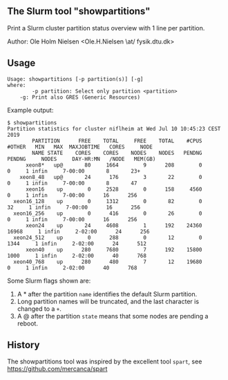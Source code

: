 The Slurm tool "showpartitions"
-------------------------------

Print a Slurm cluster partition status overview with 1 line per partition.

Author: Ole Holm Nielsen <Ole.H.Nielsen \at/ fysik.dtu.dk>

Usage
-----

```
Usage: showpartitions [-p partition(s)] [-g]
where:
        -p partition: Select only partition <partition>
	-g: Print also GRES (Generic Resources)
```

Example output:

```
$ showpartitions 
Partition statistics for cluster niflheim at Wed Jul 10 10:45:23 CEST 2019
        PARTITION      FREE    TOTAL     FREE    TOTAL    #CPUS   #OTHER   MIN   MAX  MAXJOBTIME   CORES     NODE
        NAME STATE    CORES    CORES    NODES    NODES   PENDNG   PENDNG     NODES     DAY-HR:MN   /NODE   MEM(GB)
      xeon8*   up@       80     1664        9      208        0        0     1 infin     7-00:00       8       23+
    xeon8_48   up@       24      176        3       22        0        0     1 infin     7-00:00       8       47 
      xeon16    up        0     2528        0      158     4560        0     1 infin     7-00:00      16      256 
  xeon16_128    up        0     1312        0       82        0       32     1 infin     7-00:00      16      256 
  xeon16_256    up        0      416        0       26        0        0     1 infin     7-00:00      16      256 
      xeon24    up       24     4608        1      192    24360    16968     1 infin     2-02:00      24      256 
  xeon24_512    up        0      288        0       12        0     1344     1 infin     2-02:00      24      512 
      xeon40    up      280     7680        7      192    15800     1000     1 infin     2-02:00      40      768 
  xeon40_768    up      280      480        7       12    19680        0     1 infin     2-02:00      40      768 
```

Some Slurm flags shown are:

1. A \* after the partition ```name``` identifies the default Slurm partition.
2. Long partition names will be truncated, and the last character is changed to a ```+```.
3. A @ after the partition ```state``` means that some nodes are pending a reboot.

History
-------

The showpartitions tool was inspired by the excellent tool ```spart```, see https://github.com/mercanca/spart
